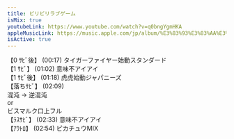 ```yaml
---
title: ビリビリラブゲーム
isMix: true
youtubeLink: https://www.youtube.com/watch?v=q0bngYgmHKA
appleMusicLink: https://music.apple.com/jp/album/%E3%83%93%E3%83%AA%E3%83%93%E3%83%AA%E3%83%A9%E3%83%96%E3%82%B2%E3%83%BC%E3%83%A0/1718410868?&i=1718410969
isActive: true
---
```


【0 ｻﾋﾞ後】 <t s=17>(00:17)</t> タイガーファイヤー始動スタンダード<br />
【1 ｻﾋﾞ】 <t s=62>(01:02)</t> 意味不アイアイ<br />
【1 ｻﾋﾞ後】 <t s=78>(01:18)</t> 虎虎始動ジャパニーズ<br />
【落ちｻﾋﾞ】 <t s=129>(02:09)</t> <br />
混沌 → 逆混沌 <br />
or<br />
ビスマルク口上フル<br />
【ﾗｽｻﾋﾞ】 <t s=153>(02:33)</t> 意味不アイアイ<br />
【ｱｳﾄﾛ】 <t s=174>(02:54)</t> ピカチュウMIX<br />
